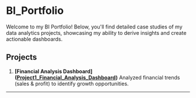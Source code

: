 # BI_Portfolio

Welcome to my BI Portfolio! Below, you'll find detailed case studies of my data analytics projects, showcasing my ability to derive insights and create actionable dashboards.

## Projects
1. **[Financial Analysis Dashboard] ([Project1_Financial_Analysis_Dashboard](https://github.com/AnalystSudipta/BI_Portfolio/blob/e1165b29376914c69f7f3e4f28671b92564e8aae/Project1_Financial_Analysis_Dashboard/README.md))**
    Analyzed financial trends (sales & profit) to identify growth opportunities.

---

